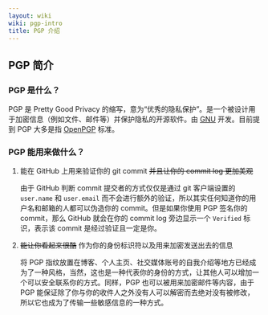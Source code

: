 ```yaml
---
layout: wiki
wiki: pgp-intro
title: PGP 介绍
---
```


## PGP 简介

### PGP 是什么？

PGP 是 Pretty Good Privacy 的缩写，意为“优秀的隐私保护”。是一个被设计用于加密信息（例如文件、邮件等）并保护隐私的开源软件。由 [GNU](https://www.gnu.org/) 开发。目前提到 PGP 大多是指 [OpenPGP](https://www.openpgp.org/) 标准。

### PGP 能用来做什么？

1. 能在 GitHub 上用来验证你的 git commit ~~并且让你的 commit log 更加美观~~

    由于 GitHub 判断 commit 提交者的方式仅仅是通过 git 客户端设置的 `user.name` 和 `user.email` 而不会进行额外的验证，所以其实任何知道你的用户名和邮箱的人都可以伪造你的 commit。但是如果你使用 PGP 签名你的 commit，那么 GitHub 就会在你的 commit log 旁边显示一个 `Verified` 标识，表示该 commit 是经过验证且一定是你。

2. ~~能让你看起来很酷~~ 作为你的身份标识符以及用来加密发送出去的信息

    将 PGP 指纹放置在博客、个人主页、社交媒体账号的自我介绍等地方已经成为了一种风格，当然，这也是一种代表你的身份的方式，让其他人可以增加一个可以安全联系你的方式。同样，PGP 也可以被用来加密邮件等内容，由于 PGP 能保证除了你与你的收件人之外没有人可以解密而去绝对没有被修改，所以它也成为了传输一些敏感信息的一种方式。
